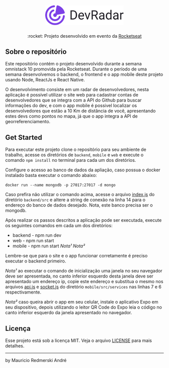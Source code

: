 <h1 align="center">
    <img alt="DevRadar" title="DevRadar" src="assets/devradar.svg" width="250px" />
</h1>

<p align="center">
:rocket: Projeto desenvolvido em evento da <a href="https://rocketseat.com.br/">Rocketseat</a>
</p>

## Sobre o repositório
Este repositório contém o projeto desenvolvido durante a semana omnistack 10 promovida pela Rocketseat. Durante o período de uma semana desenvolvemos o backend, o frontend e o app mobile deste projeto usando Node, ReactJs e React Native.

O desenvolvimento consiste em um radar de desenvolvedores, nesta aplicação é possível utilizar o site web para cadastrar contas de desenvolvedores que se integra com a API do Github para buscar informações do dev, e com o app mobile é possivel localizar os desenvolvedores que estão a 10 Km de distância de você, apresentando estes devs como pontos no mapa, já que o app integra a API de georreferenciamento.


## Get Started
Para executar este projeto clone o repositório para seu ambiente de trabalho, acesse os diretórios de `backend`, `mobile` e `web` e execute o comando `npm install` no terminal para cada um dos diretórios.

Configure o acesso ao banco de dados da apliação, caso possua o docker instalado basta executar o comando abaixo:
```
docker run --name mongodb -p 27017:27017 -d mongo
```

Caso prefira não utilizar o comando acima, acesse o arquivo [index.js](backend/src/index.js) do diretório `backend/src` e altere a string de conexão na linha 14 para o endereço do banco de dados desejado. Nota, este banco precisa ser o mongodb.

Após realizar os passos descritos a aplicação pode ser executada, execute os seguintes comandos em cada um dos diretórios:
* backend - npm run dev
* web - npm run start
* mobile - npm run start *Nota¹* *Nota²*

Lembre-se que para o site e o app funcionar corretamente é preciso executar o backend primeiro.

*Nota¹* ao executar o comando de inicialização uma janela no seu navegador deve ser apresentada, no canto inferior esquerdo desta janela deve ser apresentado um endereço ip, copie este endereço e substitua o mesmo nos arquivos [api.js](mobile/src/services/api.js) e [socket.js](mobile/src/services/socket.js) do diretório `mobile/src/services` nas linhas 7 e 6 respectivamente.

*Nota²* caso queira abrir o app em seu celular, instale o aplicativo Expo em seu dispositivo, depois utilizando o leitor QR Code do Expo leia o código no canto inferior esquerdo da janela apresentado no navegador.

## Licença

Esse projeto está sob a licença MIT. Veja o arquivo [LICENSE](LICENSE.md) para mais detalhes.

---

by Mauricio Redmerski André